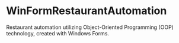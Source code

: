 # WinFormRestaurantAutomation
Restaurant automation utilizing Object-Oriented Programming (OOP) technology, created with Windows Forms.
